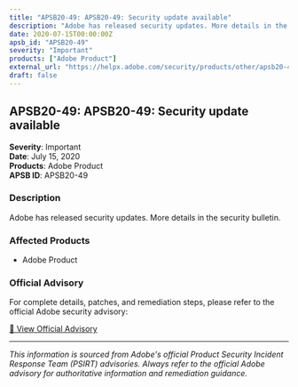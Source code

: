 ```yaml
---
title: "APSB20-49: APSB20-49: Security update available"
description: "Adobe has released security updates. More details in the security bulletin."
date: 2020-07-15T00:00:00Z
apsb_id: "APSB20-49"
severity: "Important"
products: ["Adobe Product"]
external_url: "https://helpx.adobe.com/security/products/other/apsb20-49.html"
draft: false
---
```


## APSB20-49: APSB20-49: Security update available

**Severity**: Important  
**Date**: July 15, 2020  
**Products**: Adobe Product  
**APSB ID**: APSB20-49

### Description

Adobe has released security updates. More details in the security bulletin.

### Affected Products

- Adobe Product


### Official Advisory

For complete details, patches, and remediation steps, please refer to the official Adobe security advisory:

[🔗 View Official Advisory](https://helpx.adobe.com/security/products/other/apsb20-49.html)

---

*This information is sourced from Adobe's official Product Security Incident Response Team (PSIRT) advisories. Always refer to the official Adobe advisory for authoritative information and remediation guidance.*
